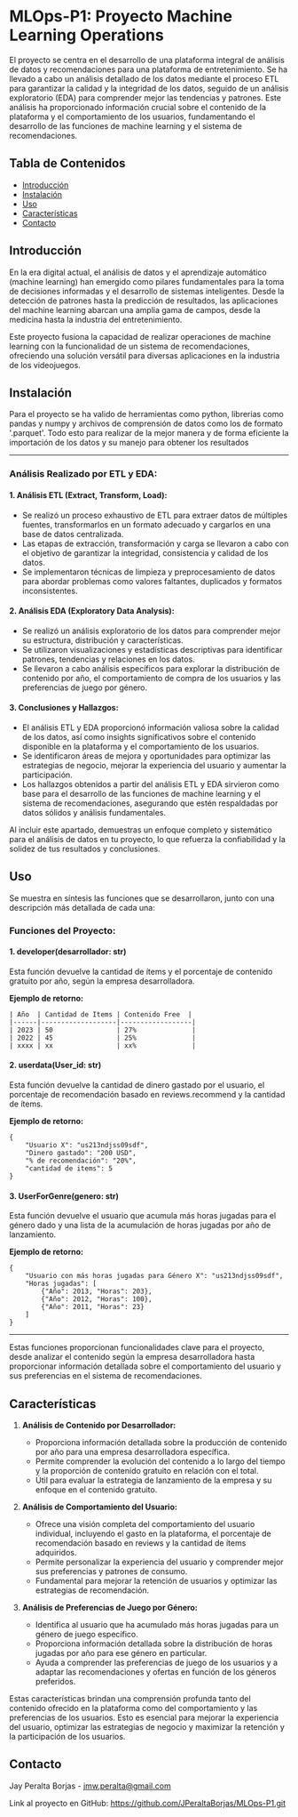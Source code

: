 # MLOps-P1: Proyecto Machine Learning Operations

El proyecto se centra en el desarrollo de una plataforma integral de análisis de datos y recomendaciones para una plataforma de entretenimiento. Se ha llevado a cabo un análisis detallado de los datos mediante el proceso ETL para garantizar la calidad y la integridad de los datos, seguido de un análisis exploratorio (EDA) para comprender mejor las tendencias y patrones. Este análisis ha proporcionado información crucial sobre el contenido de la plataforma y el comportamiento de los usuarios, fundamentando el desarrollo de las funciones de machine learning y el sistema de recomendaciones.

## Tabla de Contenidos

- [Introducción](#introducción)
- [Instalación](#instalación)
- [Uso](#uso)
- [Características](#características)
- [Contacto](#contacto)

## Introducción

En la era digital actual, el análisis de datos y el aprendizaje automático (machine learning) han emergido como pilares fundamentales para la toma de decisiones informadas y el desarrollo de sistemas inteligentes. Desde la detección de patrones hasta la predicción de resultados, las aplicaciones del machine learning abarcan una amplia gama de campos, desde la medicina hasta la industria del entretenimiento.

Este proyecto fusiona la capacidad de realizar operaciones de machine learning con la funcionalidad de un sistema de recomendaciones, ofreciendo una solución versátil para diversas aplicaciones en la industria de los videojuegos.

## Instalación

Para el proyecto se ha valido de herramientas como python, librerias como pandas y numpy y archivos de comprensión de datos como los de formato '.parquet'. Todo esto para realizar de la mejor manera y de forma eficiente la importación de los datos y su manejo para obtener los resultados

---

### Análisis Realizado por ETL y EDA:

#### 1. **Análisis ETL (Extract, Transform, Load):**
   - Se realizó un proceso exhaustivo de ETL para extraer datos de múltiples fuentes, transformarlos en un formato adecuado y cargarlos en una base de datos centralizada.
   - Las etapas de extracción, transformación y carga se llevaron a cabo con el objetivo de garantizar la integridad, consistencia y calidad de los datos.
   - Se implementaron técnicas de limpieza y preprocesamiento de datos para abordar problemas como valores faltantes, duplicados y formatos inconsistentes.

#### 2. **Análisis EDA (Exploratory Data Analysis):**
   - Se realizó un análisis exploratorio de los datos para comprender mejor su estructura, distribución y características.
   - Se utilizaron visualizaciones y estadísticas descriptivas para identificar patrones, tendencias y relaciones en los datos.
   - Se llevaron a cabo análisis específicos para explorar la distribución de contenido por año, el comportamiento de compra de los usuarios y las preferencias de juego por género.

#### 3. **Conclusiones y Hallazgos:**
   - El análisis ETL y EDA proporcionó información valiosa sobre la calidad de los datos, así como insights significativos sobre el contenido disponible en la plataforma y el comportamiento de los usuarios.
   - Se identificaron áreas de mejora y oportunidades para optimizar las estrategias de negocio, mejorar la experiencia del usuario y aumentar la participación.
   - Los hallazgos obtenidos a partir del análisis ETL y EDA sirvieron como base para el desarrollo de las funciones de machine learning y el sistema de recomendaciones, asegurando que estén respaldadas por datos sólidos y análisis fundamentales.

Al incluir este apartado, demuestras un enfoque completo y sistemático para el análisis de datos en tu proyecto, lo que refuerza la confiabilidad y la solidez de tus resultados y conclusiones.

## Uso
Se muestra en síntesis las funciones que se desarrollaron, junto con una descripción más detallada de cada una:

### Funciones del Proyecto:

#### 1. **developer(desarrollador: str)**
   Esta función devuelve la cantidad de ítems y el porcentaje de contenido gratuito por año, según la empresa desarrolladora.

   **Ejemplo de retorno:**
   ```
   | Año  | Cantidad de Items | Contenido Free  |
   |------|-------------------|------------------|
   | 2023 | 50                | 27%              |
   | 2022 | 45                | 25%              |
   | xxxx | xx                | xx%              |
   ```

#### 2. **userdata(User_id: str)**
   Esta función devuelve la cantidad de dinero gastado por el usuario, el porcentaje de recomendación basado en reviews.recommend y la cantidad de ítems.

   **Ejemplo de retorno:**
   ```
   {
       "Usuario X": "us213ndjss09sdf",
       "Dinero gastado": "200 USD",
       "% de recomendación": "20%",
       "cantidad de items": 5
   }
   ```

#### 3. **UserForGenre(genero: str)**
   Esta función devuelve el usuario que acumula más horas jugadas para el género dado y una lista de la acumulación de horas jugadas por año de lanzamiento.

   **Ejemplo de retorno:**
   ```
   {
       "Usuario con más horas jugadas para Género X": "us213ndjss09sdf",
       "Horas jugadas": [
           {"Año": 2013, "Horas": 203},
           {"Año": 2012, "Horas": 100},
           {"Año": 2011, "Horas": 23}
       ]
   }
   ```

---

Estas funciones proporcionan funcionalidades clave para el proyecto, desde analizar el contenido según la empresa desarrolladora hasta proporcionar información detallada sobre el comportamiento del usuario y sus preferencias en el sistema de recomendaciones. 

## Características

1. **Análisis de Contenido por Desarrollador:**
   - Proporciona información detallada sobre la producción de contenido por año para una empresa desarrolladora específica.
   - Permite comprender la evolución del contenido a lo largo del tiempo y la proporción de contenido gratuito en relación con el total.
   - Útil para evaluar la estrategia de lanzamiento de la empresa y su enfoque en el contenido gratuito.

2. **Análisis de Comportamiento del Usuario:**
   - Ofrece una visión completa del comportamiento del usuario individual, incluyendo el gasto en la plataforma, el porcentaje de recomendación basado en reviews y la cantidad de ítems adquiridos.
   - Permite personalizar la experiencia del usuario y comprender mejor sus preferencias y patrones de consumo.
   - Fundamental para mejorar la retención de usuarios y optimizar las estrategias de recomendación.

3. **Análisis de Preferencias de Juego por Género:**
   - Identifica al usuario que ha acumulado más horas jugadas para un género de juego específico.
   - Proporciona información detallada sobre la distribución de horas jugadas por año para ese género en particular.
   - Ayuda a comprender las preferencias de juego de los usuarios y a adaptar las recomendaciones y ofertas en función de los géneros preferidos.

Estas características brindan una comprensión profunda tanto del contenido ofrecido en la plataforma como del comportamiento y las preferencias de los usuarios. Esto es esencial para mejorar la experiencia del usuario, optimizar las estrategias de negocio y maximizar la retención y la participación de los usuarios.

## Contacto

Jay Peralta Borjas - [jmw.peralta@gmail.com](mailto:jmw.peralta@gmail.com)

Link al proyecto en GitHub: https://github.com/JPeraltaBorjas/MLOps-P1.git